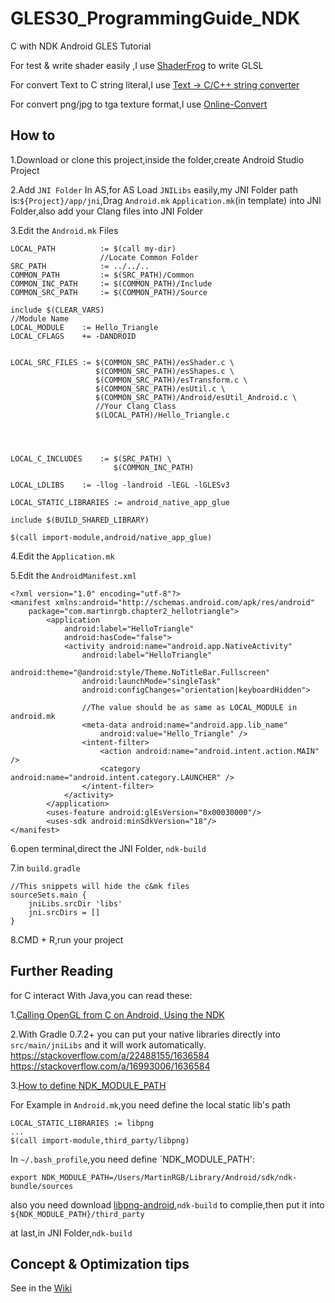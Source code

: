 # GLES30_ProgrammingGuide_NDK
C with NDK Android GLES Tutorial

For test & write shader easily ,I use [ShaderFrog](http://shaderfrog.com/app/profile/MartinRGB) to write GLSL

For convert Text to C string literal,I use [Text -> C/C++ string converter](http://tomeko.net/online_tools/cpp_text_escape.php?lang=en)

For convert png/jpg to tga texture format,I use [Online-Convert](http://www.online-convert.com/result/d5cb1291-dbde-4ea1-b9fe-ec342aa640e1)

## How to

1.Download or clone this project,inside the folder,create Android Studio Project

2.Add `JNI Folder` In AS,for AS Load `JNILibs` easily,my JNI Folder path is:`${Project}/app/jni`,Drag `Android.mk` `Application.mk`(in template) into JNI Folder,also add your Clang files into JNI Folder

3.Edit the `Android.mk` Files

```
LOCAL_PATH          := $(call my-dir)
                    //Locate Common Folder
SRC_PATH            := ../../.. 
COMMON_PATH         := $(SRC_PATH)/Common
COMMON_INC_PATH     := $(COMMON_PATH)/Include
COMMON_SRC_PATH     := $(COMMON_PATH)/Source

include $(CLEAR_VARS)
//Module Name
LOCAL_MODULE    := Hello_Triangle
LOCAL_CFLAGS    += -DANDROID


LOCAL_SRC_FILES := $(COMMON_SRC_PATH)/esShader.c \
                   $(COMMON_SRC_PATH)/esShapes.c \
                   $(COMMON_SRC_PATH)/esTransform.c \
                   $(COMMON_SRC_PATH)/esUtil.c \
                   $(COMMON_SRC_PATH)/Android/esUtil_Android.c \
                   //Your Clang Class 
                   $(LOCAL_PATH)/Hello_Triangle.c
                   
                   
                   

LOCAL_C_INCLUDES    := $(SRC_PATH) \
                       $(COMMON_INC_PATH)
                   
LOCAL_LDLIBS    := -llog -landroid -lEGL -lGLESv3

LOCAL_STATIC_LIBRARIES := android_native_app_glue

include $(BUILD_SHARED_LIBRARY)

$(call import-module,android/native_app_glue)
```

4.Edit the `Application.mk`

5.Edit the `AndroidManifest.xml`

```
<?xml version="1.0" encoding="utf-8"?>
<manifest xmlns:android="http://schemas.android.com/apk/res/android"
    package="com.martinrgb.chapter2_hellotriangle">
        <application
            android:label="HelloTriangle"
            android:hasCode="false">
            <activity android:name="android.app.NativeActivity"
                android:label="HelloTriangle"
                android:theme="@android:style/Theme.NoTitleBar.Fullscreen"
                android:launchMode="singleTask"
                android:configChanges="orientation|keyboardHidden">
            
                //The value should be as same as LOCAL_MODULE in android.mk
                <meta-data android:name="android.app.lib_name"
                    android:value="Hello_Triangle" />
                <intent-filter>
                    <action android:name="android.intent.action.MAIN" />
                    <category android:name="android.intent.category.LAUNCHER" />
                </intent-filter>
            </activity>
        </application>
        <uses-feature android:glEsVersion="0x00030000"/>
        <uses-sdk android:minSdkVersion="18"/>
</manifest>
```

6.open terminal,direct the JNI Folder, `ndk-build`

7.in `build.gradle`
```
//This snippets will hide the c&mk files
sourceSets.main {
    jniLibs.srcDir 'libs'
    jni.srcDirs = []
}
```

8.CMD + R,run your project

## Further Reading

for C interact With Java,you can read these:

1.[Calling OpenGL from C on Android, Using the NDK](http://www.learnopengles.com/calling-opengl-from-android-using-the-ndk/)

2.With Gradle 0.7.2+ you can put your native libraries directly into `src/main/jniLibs` and it will work automatically. https://stackoverflow.com/a/22488155/1636584 https://stackoverflow.com/a/16993006/1636584

3.[How to define NDK_MODULE_PATH](https://stackoverflow.com/questions/8549691/how-to-specify-directory-for-ndk-module-path)

For Example in `Android.mk`,you need define the local static lib's path

```
LOCAL_STATIC_LIBRARIES := libpng
...
$(call import-module,third_party/libpng)
```

In `~/.bash_profile`,you need define `NDK_MODULE_PATH':

```
export NDK_MODULE_PATH=/Users/MartinRGB/Library/Android/sdk/ndk-bundle/sources
```

also you need download [libpng-android](https://github.com/julienr/libpng-android),`ndk-build` to complie,then put it into `${NDK_MODULE_PATH}/third_party`

at last,in JNI Folder,`ndk-build`

## **Concept & Optimization tips**

See in the [Wiki](https://github.com/MartinRGB/GLES30_ProgrammingGuide_NDK/wiki)
